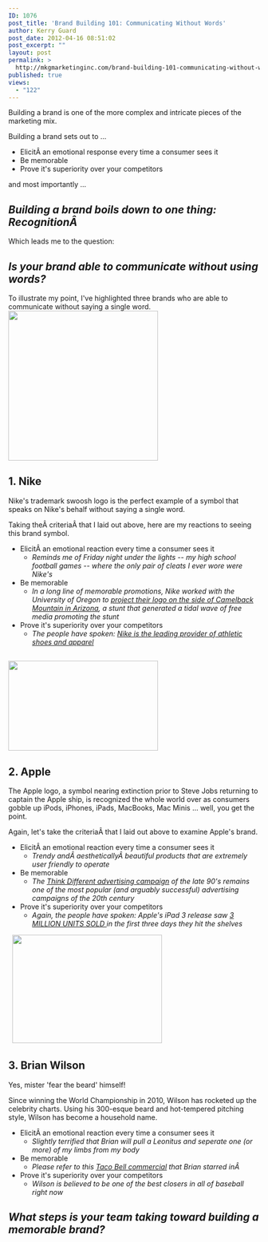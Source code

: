 ```yaml
---
ID: 1076
post_title: 'Brand Building 101: Communicating Without Words'
author: Kerry Guard
post_date: 2012-04-16 08:51:02
post_excerpt: ""
layout: post
permalink: >
  http://mkgmarketinginc.com/brand-building-101-communicating-without-words/
published: true
views:
  - "122"
---
```

Building a brand is one of the more complex and intricate pieces of the marketing mix.

Building a brand sets out to ...
<ul>
	<li>ElicitÂ an emotional response every time a consumer sees it</li>
	<li>Be memorable</li>
	<li>Prove it's superiority over your competitors</li>
</ul>
and most importantly ...
<h2><em>Building a brand boils down to one thing: RecognitionÂ </em></h2>
Which leads me to the question:
<h2><em>Is your brand able to communicate without using words?</em></h2>
To illustrate my point, I've highlighted three brands who are able to communicate without saying a single word.

<img class="aligncenter size-medium wp-image-1077" title="Nike-Logo" alt="" src="http://mkgmediagroup.com/wp-content/uploads/2012/04/Nike-Logo-300x300.jpg" width="300" height="300" />
<h2>1. Nike</h2>
Nike's trademark swoosh logo is the perfect example of a symbol that speaks on Nike's behalf without saying a single word.

Taking theÂ criteriaÂ that I laid out above, here are my reactions to seeing this brand symbol.
<ul>
	<li>ElicitÂ an emotional reaction every time a consumer sees it
<ul>
	<li><em>Reminds me of Friday night under the lights -- my high school football games -- where the only pair of cleats I ever wore were Nike's</em></li>
</ul>
</li>
	<li>Be memorable
<ul>
	<li><em>In a long line of memorable promotions, Nike worked with the University of Oregon to <a href="http://www.youtube.com/watch?v=-CbDwkyHnk8" target="_blank">project their logo on the side of Camelback Mountain in Arizona</a>, a stunt that generated a tidal wave of free media promoting the stunt</em></li>
</ul>
</li>
	<li>Prove it's superiority over your competitors
<ul>
	<li><em>The people have spoken: <a href="http://en.wikipedia.org/wiki/Nike,_Inc." target="_blank">Nike is the leading provider of athletic shoes and apparel</a></em></li>
</ul>
</li>
</ul>
<h2><img class="aligncenter size-medium wp-image-1078" title="apple-logo-font" alt="" src="http://mkgmediagroup.com/wp-content/uploads/2012/04/apple-logo-font-300x180.jpg" width="300" height="180" /></h2>
<h2>2. Apple</h2>
The Apple logo, a symbol nearing extinction prior to Steve Jobs returning to captain the Apple ship, is recognized the whole world over as consumers gobble up iPods, iPhones, iPads, MacBooks, Mac Minis ... well, you get the point.

Again, let's take the criteriaÂ that I laid out above to examine Apple's brand.
<ul>
	<li>ElicitÂ an emotional reaction every time a consumer sees it
<ul>
	<li><em>Trendy andÂ aestheticallyÂ beautiful products that are extremely user friendly to operate</em></li>
</ul>
</li>
	<li>Be memorable
<ul>
	<li><em>The <a href="http://www.youtube.com/watch?v=4oAB83Z1ydE" target="_blank">Think Different advertising campaign</a> of the late 90's remains one of the most popular (and arguably successful) advertising campaigns of the 20th century</em></li>
</ul>
</li>
	<li>Prove it's superiority over your competitors
<ul>
	<li><em>Again, the people have spoken: Apple's iPad 3 release saw <a href="http://www.techradar.com/news/mobile-computing/tablets/new-ipad-3-tops-3-million-sales-in-3-days-1072324" target="_blank">3 MILLION UNITS SOLD </a>in the first three days they hit the shelves</em></li>
</ul>
</li>
</ul>
&nbsp;

<img class="aligncenter size-medium wp-image-1079" title="brian wilson" alt="" src="http://mkgmediagroup.com/wp-content/uploads/2012/04/brian-wilson-300x217.png" width="300" height="217" />
<h2>3. Brian Wilson</h2>
Yes, mister 'fear the beard' himself!

Since winning the World Championship in 2010, Wilson has rocketed up the celebrity charts. Using his 300-esque beard and hot-tempered pitching style, Wilson has become a household name.
<ul>
	<li>ElicitÂ an emotional reaction every time a consumer sees it
<ul>
	<li><em>Slightly terrified that Brian will pull a Leonitus and seperate one (or more) of my limbs from my body</em></li>
</ul>
</li>
	<li>Be memorable
<ul>
	<li><em>Please refer to this <a href="http://www.youtube.com/watch?v=iLsDZjIH7sE" target="_blank">Taco Bell commercial</a> that Brian starred inÂ </em></li>
</ul>
</li>
	<li>Prove it's superiority over your competitors
<ul>
	<li><em>Wilson is believed to be one of the best closers in all of baseball right now</em></li>
</ul>
</li>
</ul>
<h2><em>What steps is your team taking toward building a memorable brand?</em></h2>